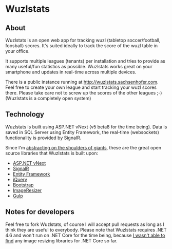 # Wuzlstats

## About

Wuzlstats is an open web app for tracking wuzl (tabletop soccer/football, foosball) scores. It's suited ideally to track the score of the wuzl table in your office.

It supports multiple leagues (tenants) per installation and tries to provide as many useful/fun statistics as possible. Wuzlstats works great on your smartphone and updates in real-time across multiple devices.

There is a public instance running at http://wuzlstats.sachsenhofer.com. Feel free to create your own league and start tracking your wuzl scores there. Please take care not to screw up the scores of the other leagues ;-) (Wuzlstats is a completely open system)


## Technology

Wuzlstats is built using ASP.NET vNext (v5 beta8 for the time being). Data is saved in SQL Server using Entity Framework, the real-time (websockets) functionality is provided by SignalR.

Since I'm [abstracting on the shoulders of giants](http://www.hanselman.com/blog/WeAreAbstractingOnTheShouldersOfGiants.aspx), these are the great open source libraries that Wuzlstats is built upon:

* [ASP.NET vNext](http://www.asp.net/vnext)
* [SignalR](http://signalr.net/)
* [Entity Framework](https://msdn.microsoft.com/en-us/data/ef.aspx)
* [jQuery](https://jquery.com/)
* [Bootstrap](http://getbootstrap.com/)
* [ImageResizer](http://imageresizing.net/)
* [Gulp](http://gulpjs.com/)


## Notes for developers

Feel free to fork Wuzlstats, of course I will accept pull requests as long as I think they are useful to everybody. Please note that Wuzlstats requires .NET 4.6 and won't run on .NET Core for the time being, because [I wasn't able to find](http://stackoverflow.com/questions/30528236/image-resizing-with-net-core) any image resizing libraries for .NET Core so far.
